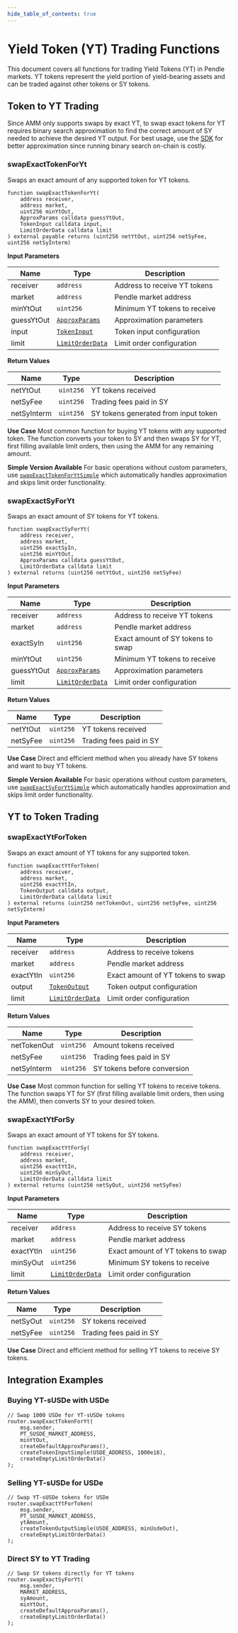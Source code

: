 ```yaml
---
hide_table_of_contents: true
---
```


# Yield Token (YT) Trading Functions

This document covers all functions for trading Yield Tokens (YT) in Pendle markets. YT tokens represent the yield portion of yield-bearing assets and can be traded against other tokens or SY tokens.

## Token to YT Trading

Since AMM only supports swaps by exact YT, to swap exact tokens for YT requires binary search approximation to find the correct amount of SY needed to achieve the desired YT output. For best usage, use the [SDK](/v2/Developers/Backend/BackendAndHostedSDK#features) for better approximation since running binary search on-chain is costly.

### swapExactTokenForYt

Swaps an exact amount of any supported token for YT tokens.

```solidity
function swapExactTokenForYt(
    address receiver,
    address market,
    uint256 minYtOut,
    ApproxParams calldata guessYtOut,
    TokenInput calldata input,
    LimitOrderData calldata limit
) external payable returns (uint256 netYtOut, uint256 netSyFee, uint256 netSyInterm)
```

**Input Parameters**

| Name | Type | Description |
|------|------|-------------|
| receiver | `address` | Address to receive YT tokens |
| market | `address` | Pendle market address |
| minYtOut | `uint256` | Minimum YT tokens to receive |
| guessYtOut | [`ApproxParams`](/v2/Developers/Contracts/PendleRouter/types#approxparams) | Approximation parameters |
| input | [`TokenInput`](/v2/Developers/Contracts/PendleRouter/types#tokeninput) | Token input configuration |
| limit | [`LimitOrderData`](/v2/Developers/Contracts/PendleRouter/types#limitorderdata) | Limit order configuration |

**Return Values**

| Name | Type | Description |
|------|------|-------------|
| netYtOut | `uint256` | YT tokens received |
| netSyFee | `uint256` | Trading fees paid in SY |
| netSyInterm | `uint256` | SY tokens generated from input token |

**Use Case**
Most common function for buying YT tokens with any supported token. The function converts your token to SY and then swaps SY for YT, first filling available limit orders, then using the AMM for any remaining amount.

**Simple Version Available**
For basic operations without custom parameters, use [`swapExactTokenForYtSimple`](/Developers/Contracts/PendleRouter/SimpleFunctions#swapexacttokenforytSimple) which automatically handles approximation and skips limit order functionality.

### swapExactSyForYt

Swaps an exact amount of SY tokens for YT tokens.

```solidity
function swapExactSyForYt(
    address receiver,
    address market,
    uint256 exactSyIn,
    uint256 minYtOut,
    ApproxParams calldata guessYtOut,
    LimitOrderData calldata limit
) external returns (uint256 netYtOut, uint256 netSyFee)
```

**Input Parameters**

| Name | Type | Description |
|------|------|-------------|
| receiver | `address` | Address to receive YT tokens |
| market | `address` | Pendle market address |
| exactSyIn | `uint256` | Exact amount of SY tokens to swap |
| minYtOut | `uint256` | Minimum YT tokens to receive |
| guessYtOut | [`ApproxParams`](/v2/Developers/Contracts/PendleRouter/types#approxparams) | Approximation parameters |
| limit | [`LimitOrderData`](/v2/Developers/Contracts/PendleRouter/types#limitorderdata) | Limit order configuration |

**Return Values**

| Name | Type | Description |
|------|------|-------------|
| netYtOut | `uint256` | YT tokens received |
| netSyFee | `uint256` | Trading fees paid in SY |

**Use Case**
Direct and efficient method when you already have SY tokens and want to buy YT tokens.

**Simple Version Available**
For basic operations without custom parameters, use [`swapExactSyForYtSimple`](/Developers/Contracts/PendleRouter/SimpleFunctions#swapexactsyforytSimple) which automatically handles approximation and skips limit order functionality.

## YT to Token Trading

### swapExactYtForToken

Swaps an exact amount of YT tokens for any supported token.

```solidity
function swapExactYtForToken(
    address receiver,
    address market,
    uint256 exactYtIn,
    TokenOutput calldata output,
    LimitOrderData calldata limit
) external returns (uint256 netTokenOut, uint256 netSyFee, uint256 netSyInterm)
```

**Input Parameters**

| Name | Type | Description |
|------|------|-------------|
| receiver | `address` | Address to receive tokens |
| market | `address` | Pendle market address |
| exactYtIn | `uint256` | Exact amount of YT tokens to swap |
| output | [`TokenOutput`](/v2/Developers/Contracts/PendleRouter/types#tokenoutput) | Token output configuration |
| limit | [`LimitOrderData`](/v2/Developers/Contracts/PendleRouter/types#limitorderdata) | Limit order configuration |

**Return Values**

| Name | Type | Description |
|------|------|-------------|
| netTokenOut | `uint256` | Amount tokens received |
| netSyFee | `uint256` | Trading fees paid in SY |
| netSyInterm | `uint256` | SY tokens before conversion |

**Use Case**
Most common function for selling YT tokens to receive tokens. The function swaps YT for SY (first filling available limit orders, then using the AMM), then converts SY to your desired token.

### swapExactYtForSy

Swaps an exact amount of YT tokens for SY tokens.

```solidity
function swapExactYtForSy(
    address receiver,
    address market,
    uint256 exactYtIn,
    uint256 minSyOut,
    LimitOrderData calldata limit
) external returns (uint256 netSyOut, uint256 netSyFee)
```

**Input Parameters**

| Name | Type | Description |
|------|------|-------------|
| receiver | `address` | Address to receive SY tokens |
| market | `address` | Pendle market address |
| exactYtIn | `uint256` | Exact amount of YT tokens to swap |
| minSyOut | `uint256` | Minimum SY tokens to receive |
| limit | [`LimitOrderData`](/v2/Developers/Contracts/PendleRouter/types#limitorderdata) | Limit order configuration |

**Return Values**

| Name | Type | Description |
|------|------|-------------|
| netSyOut | `uint256` | SY tokens received |
| netSyFee | `uint256` | Trading fees paid in SY |

**Use Case**
Direct and efficient method for selling YT tokens to receive SY tokens.

## Integration Examples

### Buying YT-sUSDe with USDe
```solidity
// Swap 1000 USDe for YT-sUSDe tokens
router.swapExactTokenForYt(
    msg.sender,
    PT_SUSDE_MARKET_ADDRESS,
    minYtOut,
    createDefaultApproxParams(),
    createTokenInputSimple(USDE_ADDRESS, 1000e18),
    createEmptyLimitOrderData()
);
```

### Selling YT-sUSDe for USDe
```solidity
// Swap YT-sUSDe tokens for USDe
router.swapExactYtForToken(
    msg.sender,
    PT_SUSDE_MARKET_ADDRESS,
    ytAmount,
    createTokenOutputSimple(USDE_ADDRESS, minUsdeOut),
    createEmptyLimitOrderData()
);
```

### Direct SY to YT Trading
```solidity
// Swap SY tokens directly for YT tokens
router.swapExactSyForYt(
    msg.sender,
    MARKET_ADDRESS,
    syAmount,
    minYtOut,
    createDefaultApproxParams(),
    createEmptyLimitOrderData()
);
```